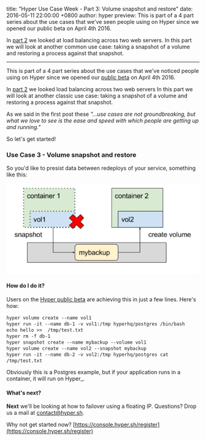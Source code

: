 title: "Hyper Use Case Week - Part 3: Volume snapshot and restore"
date: 2016-05-11 22:00:00 +0800
author: hyper
preview: This is part of a 4 part series about the use cases that we've seen people using on Hyper since we opened our public beta on April 4th 2016.

In [part 2](https://blog.hyper.sh/hyper-use-case-week-part-2-load-balancer-with-two-web-servers.html) we looked at load balancing across two web servers. In this part we will look at another common use case: taking a snapshot of a volume and restoring a process against that snapshot.

---

This is part of a 4 part series about the use cases that we've noticed people using on Hyper since we opened our [public beta](https://console.hyper.sh/register) on April 4th 2016.

In [part 2](https://blog.hyper.sh/hyper-use-case-week-part-2-load-balancer-with-two-web-servers.html) we looked load balancing across two web servers In this part we will look at another classic use case: taking a snapshot of a volume and restoring a process against that snapshot.

As we said in the first post these _"...use cases are not groundbreaking, but what we love to see is the ease and speed with which people are getting up and running."_

So let's get started!

### Use Case 3 - Volume snapshot and restore

So you'd like to presist data between redeploys of your service, something like this:

![Volume snapshot and restore](images/hyper-use-case-week-part-3-volume-snapshot-and-restore/1.png)

#### How do I do it?

Users on the [Hyper public beta](https://console.hyper.sh/register) are achieving this in just a few lines. Here's how:

``` shell
hyper volume create --name vol1
hyper run -it --name db-1 -v vol1:/tmp hyperhq/postgres /bin/bash
echo hello >>  /tmp/test.txt
hyper rm -f db-1
hyper snapshot create --name mybackup --volume vol1
hyper volume create --name vol2 --snapshot mybackup
hyper run -it --name db-2 -v vol2:/tmp hyperhq/postgres cat /tmp/test.txt
```

Obviously this is a Postgres example, but if your application runs in a container, it will run on Hyper_.

#### What's next?

**Next** we'll be looking at how to failover using a floating IP. Questions? Drop us a mail at [contact@hyper.sh](mailto:contact@hyper.sh).

Why not get started now? [https://console.hyper.sh/register](https://console.hyper.sh/register)
